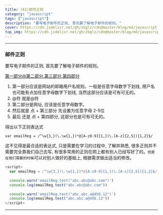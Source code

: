 ```yaml
---
title: (61)邮件正则
category: "javascript"
tags: ["javascript"]
description: "要写电子邮件的正则, 首先要了解电子邮件的规则。"
cover: https://cdn.jsdelivr.net/gh/zbglz/cdn@master/blog/md/javascript.svg
top_img: https://cdn.jsdelivr.net/gh/zbglz/cdn@master/blog/md/javascript.svg
---
```


***

### 邮件正则

要写电子邮件的正则, 首先要了解电子邮件的规则。

第一部分@第二部分.第三部分.第四部分

1. 第一部分应该是网站的邮箱用户名规则。一般是任意字母数字下划线, 用户名也可能有点加任意字母数字下划线, 当然这部分应该是可有可无的。
2. @符 就是@符
3. 第二部分是网址, 应该是任意字母数字。
4. 然后就是 点 + 第三部分 先设置为任意字母 2-5位
5. 最后 还是 点 + 第四部分, 这部分也是可有可无的。

得出以下正则表达式

    var emailReg = /^\w{3,}(\.\w{1,})*@[A-z0-9]{1,}(\.[A-z]{2,5}){1,2}$/


这不见得是最合适的表达式, 只是需要在学习的过程中, 了解并熟悉, 很多正则并不需要完全靠我们自己去写, 有很多常用的正则在网上都有别人已经写好了的。`但是在我们需要的时候`可以对别人做好的基础上, 根据需求做出适当的修改。


```js js
<script>
  var emailReg = /^\w{3,}(\.\w{1,})*@[A-z0-9]{1,}(\.[A-z]{2,5}){1,2}$/
  
  console.warn('emailReg.test("abc.abc@abc.com")')
  console.log(emailReg.test("abc.abc@abc.com"))
  
  console.warn('emailReg.test("abc.abc.a@456.12")')
  console.log(emailReg.test("abc.abc.a@456.12"))
</script>
```



***